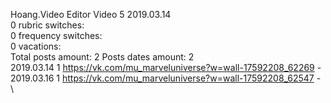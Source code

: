 Hoang.Video	Editor Video 5 2019.03.14\
0 rubric switches:\
0 frequency switches:\
0 vacations:\
Total posts amount: 2	Posts dates amount: 2\
2019.03.14 1 https://vk.com/mu_marveluniverse?w=wall-17592208_62269 - \
2019.03.16 1 https://vk.com/mu_marveluniverse?w=wall-17592208_62547 - \
